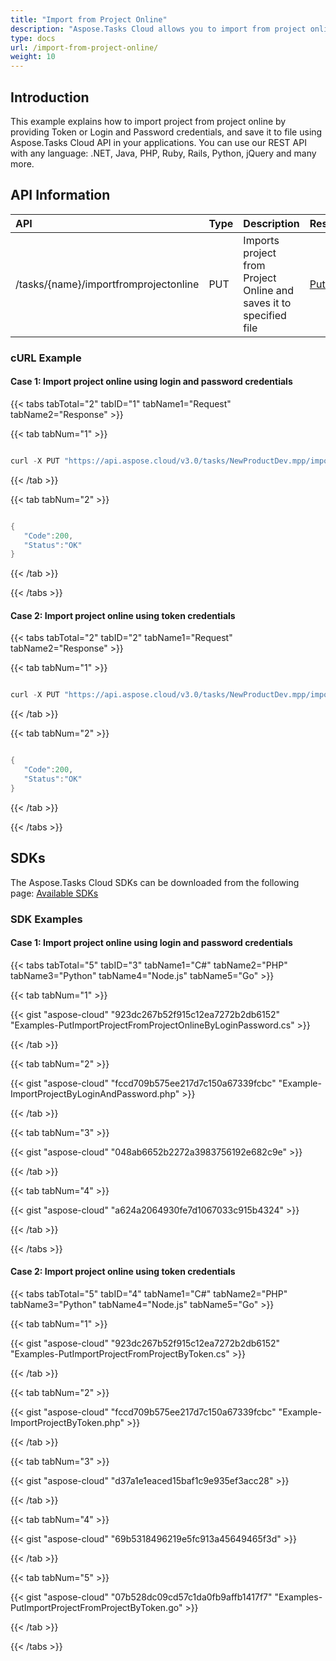 ```yaml
---
title: "Import from Project Online"
description: "Aspose.Tasks Cloud allows you to import from project online in MPP, MPT and XML. Moreover, our REST API can be used with nearly all languages like .NET, Node.JS, Python, PHP, Go, Java and many more."
type: docs
url: /import-from-project-online/
weight: 10
---
```


## **Introduction**
This example explains how to import project from project online by providing Token or Login and Password credentials, and save it to file using Aspose.Tasks Cloud API in your applications. You can use our REST API with any language: .NET, Java, PHP, Ruby, Rails, Python, jQuery and many more.
## **API Information**

|**API**|**Type**|**Description**|**Resource Link**|
| :- | :- | :- | :- |
|/tasks/{name}/importfromprojectonline|PUT|Imports project from Project Online and saves it to specified file|[PutImportProjectFromProjectOnline](https://apireference.aspose.cloud/tasks/#/TasksDocument/PutImportProjectFromProjectOnline)|
### **cURL Example**
#### **Case 1:** **Import project online using login and password credentials**

{{< tabs tabTotal="2" tabID="1" tabName1="Request" tabName2="Response" >}}

{{< tab tabNum="1" >}}

```java

curl -X PUT "https://api.aspose.cloud/v3.0/tasks/NewProductDev.mpp/importfromprojectonline?siteUrl=http%3A%2F%2Fproject_server_instance.local%2Fsites%2Fpwa&userName=SomeLogin&format=xml" -H "accept: application/json" -H "x-sharepoint-password: SomePassword" -H "Content-Type: application/json" -H "x-aspose-client: Containerize.Swagger" -d "E6426C44-D6CB-4B9C-AF16-48910ACE0F54"

```

{{< /tab >}}

{{< tab tabNum="2" >}}

```java

{
   "Code":200,
   "Status":"OK"
}

```

{{< /tab >}}

{{< /tabs >}}

#### **Case 2:** **Import project online using token credentials**

{{< tabs tabTotal="2" tabID="2" tabName1="Request" tabName2="Response" >}}

{{< tab tabNum="1" >}}

```java

curl -X PUT "https://api.aspose.cloud/v3.0/tasks/NewProductDev.mpp/importfromprojectonline?siteUrl=http%3A%2F%2Fproject_server_instance.local%2Fsites%2Fpwa&format=xml" -H "accept: application/json" -H "x-project-online-token: SOMESECRETTOKEN" -H "Content-Type: application/json" -H "x-aspose-client: Containerize.Swagger" -d "E6426C44-D6CB-4B9C-AF16-48910ACE0F54"

```

{{< /tab >}}

{{< tab tabNum="2" >}}

```java

{
   "Code":200,
   "Status":"OK"
}

```

{{< /tab >}}

{{< /tabs >}}
## **SDKs**
The Aspose.Tasks Cloud SDKs can be downloaded from the following page: [Available SDKs](/tasks/available-sdks/)
### **SDK Examples**
#### **Case 1:** **Import project online using login and password credentials**

{{< tabs tabTotal="5" tabID="3" tabName1="C#" tabName2="PHP" tabName3="Python" tabName4="Node.js" tabName5="Go" >}}

{{< tab tabNum="1" >}}

{{< gist "aspose-cloud" "923dc267b52f915c12ea7272b2db6152" "Examples-PutImportProjectFromProjectOnlineByLoginPassword.cs" >}}

{{< /tab >}}

{{< tab tabNum="2" >}}

{{< gist "aspose-cloud" "fccd709b575ee217d7c150a67339fcbc" "Example-ImportProjectByLoginAndPassword.php" >}}

{{< /tab >}}

{{< tab tabNum="3" >}}

{{< gist "aspose-cloud" "048ab6652b2272a3983756192e682c9e" >}}

{{< /tab >}}

{{< tab tabNum="4" >}}

{{< gist "aspose-cloud" "a624a2064930fe7d1067033c915b4324" >}}

{{< /tab >}}

{{< /tabs >}}

#### **Case 2:** **Import project online using token credentials**

{{< tabs tabTotal="5" tabID="4" tabName1="C#" tabName2="PHP" tabName3="Python" tabName4="Node.js" tabName5="Go" >}}

{{< tab tabNum="1" >}}

{{< gist "aspose-cloud" "923dc267b52f915c12ea7272b2db6152" "Examples-PutImportProjectFromProjectByToken.cs" >}}

{{< /tab >}}

{{< tab tabNum="2" >}}

{{< gist "aspose-cloud" "fccd709b575ee217d7c150a67339fcbc" "Example-ImportProjectByToken.php" >}}

{{< /tab >}}

{{< tab tabNum="3" >}}

{{< gist "aspose-cloud" "d37a1e1eaced15baf1c9e935ef3acc28" >}}

{{< /tab >}}

{{< tab tabNum="4" >}}

{{< gist "aspose-cloud" "69b5318496219e5fc913a45649465f3d" >}}

{{< /tab >}}

{{< tab tabNum="5" >}}

{{< gist "aspose-cloud" "07b528dc09cd57c1da0fb9affb1417f7" "Examples-PutImportProjectFromProjectByToken.go" >}}

{{< /tab >}}

{{< /tabs >}}
